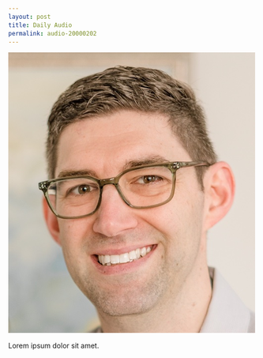 ```yaml
---
layout: post
title: Daily Audio
permalink: audio-20000202
---
```


![This is an audio clip.](./assets/photo-about_me.jpg)

Lorem ipsum dolor sit amet.
